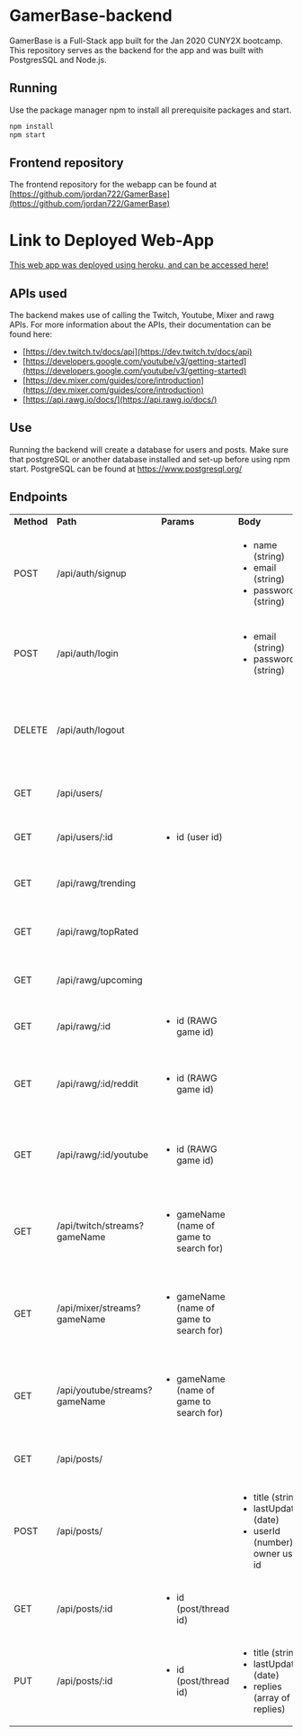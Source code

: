 # GamerBase-backend

GamerBase is a Full-Stack app built for the Jan 2020 CUNY2X bootcamp. This repository serves as the backend for the app
and was built with PostgresSQL and Node.js.

## Running

Use the package manager npm to install all prerequisite packages and start.

```bash
npm install
npm start
```

## Frontend repository

The frontend repository for the webapp can be found at
[https://github.com/jordan722/GamerBase](https://github.com/jordan722/GamerBase)

# Link to Deployed Web-App

[This web app was deployed using heroku, and can be accessed here!](http://gamerbase.herokuapp.com/)

## APIs used

The backend makes use of calling the Twitch, Youtube, Mixer and rawg APIs. For more information about the APIs, their
documentation can be found here:
- [https://dev.twitch.tv/docs/api](https://dev.twitch.tv/docs/api)
- [https://developers.google.com/youtube/v3/getting-started](https://developers.google.com/youtube/v3/getting-started)
- [https://dev.mixer.com/guides/core/introduction](https://dev.mixer.com/guides/core/introduction)
- [https://api.rawg.io/docs/](https://api.rawg.io/docs/)

## Use

Running the backend will create a database for users and posts. Make sure that postgreSQL or another database installed
and set-up before using npm start. PostgreSQL can be found at https://www.postgresql.org/

## Endpoints

<table>
	<tr>
    <td><strong>Method</strong></td>
		<td><strong>Path</strong></td>
		<td><strong>Params</strong></td>
		<td><strong>Body</strong></td>
		<td><strong>Returns</strong></td>
		<td><strong>Usage</strong></td>
	</tr>
	<tr>
		<td>POST</td>
		<td>/api/auth/signup</td>
		<td></td>
		<td>
			<ul>
				<li>name (string)</li>
				<li>email (string)</li>
				<li>password (string)</li>
			</ul>
		</td>
		<td>
			<ul>
				<li>user (object)</li>
			</ul>
		</td>
		<td>Creates a user</td>
	</tr>
	<tr>
		<td>POST</td>
		<td>/api/auth/login</td>
		<td></td>
		<td>
			<ul>
				<li>email (string)</li>
				<li>password (string)</li>
			</ul>
		</td>
		<td>
			<ul>
				<li>user (object)</li>
			</ul>
		</td>
		<td>Logs a user in and assigns user a session cookie</td>
	</tr>
	<tr>
		<td>DELETE</td>
		<td>/api/auth/logout</td>
		<td></td>
		<td></td>
		<td></td>
		<td>Logs a user out and deletes their session cookie</td>
	</tr>
	<tr>
		<td>GET</td>
		<td>/api/users/</td>
		<td></td>
		<td></td>
		<td>
			<ul>
				<li>users (array)</li>
			</ul>
		</td>
		<td>Get a list of all users</td>
	</tr>
	<tr>
		<td>GET</td>
		<td>/api/users/:id</td>
		<td>
			<ul>
				<li>id (user id)</li>
			</ul>
		</td>
		<td></td>
		<td>
			<ul>
				<li>user (object)</li>
			</ul>
		</td>
		<td>Get a user by their id</td>
	</tr>
	<tr>
		<td>GET</td>
		<td>/api/rawg/trending</td>
		<td></td>
		<td></td>
		<td>
			<ul>
				<li>games (array)</li>
			</ul>
		</td>
		<td>Gets trending games on RAWG</td>
	</tr>
	<tr>
		<td>GET</td>
		<td>/api/rawg/topRated</td>
		<td></td>
		<td></td>
		<td>
			<ul>
				<li>games (array)</li>
			</ul>
		</td>
		<td>Gets top rated games on RAWG</td>
	</tr>
	<tr>
		<td>GET</td>
		<td>/api/rawg/upcoming</td>
		<td></td>
		<td></td>
		<td>
			<ul>
				<li>games (array)</li>
			</ul>
		</td>
		<td>Gets upcoming games on RAWG</td>
	</tr>
	<tr>
		<td>GET</td>
		<td>/api/rawg/:id</td>
		<td>
			<ul>
				<li>id (RAWG game id)</li>
			</ul>
		</td>
		<td></td>
		<td>
			<ul>
				<li>game (object)</li>
			</ul>
		</td>
		<td></td>
	</tr>
	<tr>
		<td>GET</td>
		<td>/api/rawg/:id/reddit</td>
		<td>
			<ul>
				<li>id (RAWG game id)</li>
			</ul>
		</td>
		<td></td>
		<td>
			<ul>
				<li>reddit_posts (object)</li>
			</ul>
		</td>
		<td>Gets info about game's subreddit including top posts</td>
	</tr>
	<tr>
		<td>GET</td>
		<td>/api/rawg/:id/youtube</td>
		<td>
			<ul>
				<li>id (RAWG game id)</li>
			</ul>
		</td>
		<td></td>
		<td>
			<ul>
				<li>youtube (object)</li>
			</ul>
		</td>
		<td>Gets info about game's top viewed youtube videos</td>
	</tr>
	<tr>
		<td>GET</td>
		<td>/api/twitch/streams?gameName</td>
		<td>
			<ul>
				<li>gameName (name of game to search for)</li>
			</ul>
		</td>
		<td></td>
		<td>
			<ul>
				<li>stream_info (object)</li>
			</ul>
		</td>
		<td>Gets information about game and top live streams on Twitch</td>
	</tr>
	<tr>
		<td>GET</td>
		<td>/api/mixer/streams?gameName</td>
		<td>
			<ul>
				<li>gameName (name of game to search for)</li>
			</ul>
		</td>
		<td></td>
		<td>
			<ul>
				<li>stream_info (object)</li>
			</ul>
		</td>
		<td>Gets information about game and top live streams on Mixer</td>
	</tr>
	<tr>
		<td>GET</td>
		<td>/api/youtube/streams?gameName</td>
		<td>
			<ul>
				<li>gameName (name of game to search for)</li>
			</ul>
		</td>
		<td></td>
		<td>
			<ul>
				<li>stream_info (object)</li>
			</ul>
		</td>
		<td>Gets information about game and top live streams on Youtube</td>
	</tr>
	<tr>
		<td>GET</td>
		<td>/api/posts/</td>
		<td></td>
		<td></td>
		<td>
			<ul>
				<li>posts (object)</li>
			</ul>
		</td>
		<td>Gets a list of all posts</td>
	</tr>
	<tr>
		<td>POST</td>
		<td>/api/posts/</td>
		<td></td>
		<td>
			<ul>
				<li>title (string)</li>
				<li>lastUpdated (date)</li>
				<li>userId (number) - owner user id</li>
			</ul>
		</td>
		<td>
			<ul>
				<li>post (object)</li>
			</ul>
		</td>
		<td>Creates a post</td>
	</tr>
	<tr>
		<td>GET</td>
		<td>/api/posts/:id</td>
		<td>
			<ul>
				<li>id (post/thread id)</li>
			</ul>
		</td>
		<td></td>
		<td>
			<ul>
				<li>post (object)</li>
			</ul>
		</td>
		<td>Gets a post by its id</td>
	</tr>
	<tr>
		<td>PUT</td>
		<td>/api/posts/:id</td>
		<td>
			<ul>
				<li>id (post/thread id)</li>
			</ul>
		</td>
		<td>
			<ul>
				<li>title (string)</li>
				<li>lastUpdated (date)</li>
				<li>replies (array of replies)</li>
			</ul>
		</td>
		<td>
			<ul>
				<li>post (object)</li>
			</ul>
		</td>
		<td>Updates a post by its id</td>
	</tr>
</table>
